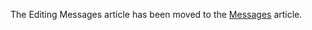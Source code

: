 <script type="text/javascript">
    window.location.href = "/docs/user-guides/messaging/"
  </script>

The Editing Messages article has been moved to the [Messages](/docs/user-guides/messaging/) article.
